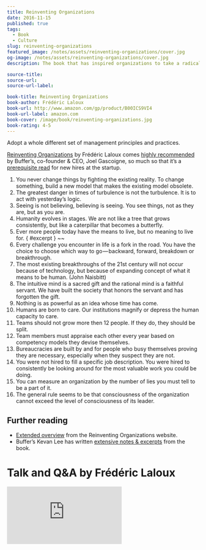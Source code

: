 ```yaml
---
title: Reinventing Organizations
date: 2016-11-15
published: true
tags:
  - Book
  - Culture
slug: reinventing-organizations
featured_image: /notes/assets/reinventing-organizations/cover.jpg
og-image: /notes/assets/reinventing-organizations/cover.jpg
description: The book that has inspired organizations to take a radical leap and adopt a whole different set of management principles and practices.

source-title:
source-url:
source-url-label:

book-title: Reinventing Organizations
book-author: Frédéric Laloux
book-url: http://www.amazon.com/gp/product/B00ICS9VI4
book-url-label: amazon.com
book-cover: /image/book/reinventing-organizations.jpg
book-rating: 4-5
---
```


<p class="text-lg">Adopt a whole different set of management principles and practices.</p>

[Reinventing Organizations](http://www.amazon.com/gp/product/B00ICS9VI4) by Frédéric Laloux comes [highly recommended](http://joel.is/50-books-that-transformed-my-business-and-my-life/) by Buffer’s, co-founder & CEO, Joel Gascoigne, so much so that it’s a [prerequisite read](https://buffer.com/journey) for new hires at the startup.

1. You never change things by fighting the existing reality. To change something, build a new model that makes the existing model obsolete.
2. The greatest danger in times of turbulence is not the turbulence. It is to act with yesterday’s logic.
3. Seeing is not believing, believing is seeing. You see things, not as they are, but as you are.
4. Humanity evolves in stages. We are not like a tree that grows consistently, but like a caterpillar that becomes a butterfly.
5. Ever more people today have the means to live, but no meaning to live for. { #excerpt }
   ~~
6. Every challenge you encounter in life is a fork in the road. You have the choice to choose which way to go — backward, forward, breakdown or breakthrough.
7. The most existing breakthroughs of the 21st century will not occur because of technology, but because of expanding concept of what it means to be human. (John Naisbitt)
8. The intuitive mind is a sacred gift and the rational mind is a faithful servant. We have built the society that honors the servant and has forgotten the gift.
9. Nothing is as powerful as an idea whose time has come.
10. Humans are born to care. Our institutions magnify or depress the human capacity to care.
11. Teams should not grow more then 12 people. If they do, they should be split.
12. Team members must appraise each other every year based on competency models they devise themselves.
13. Bureaucracies are built by and for people who busy themselves proving they are necessary, especially when they suspect they are not.
14. You were not hired to fill a specific job description. You were hired to consistently be looking around for the most valuable work you could be doing.
15. You can measure an organization by the number of lies you must tell to be a part of it.
16. The general rule seems to be that consciousness of the organization cannot exceed the level of consciousness of its leader.

## Further reading

- [Extended overview](http://www.reinventingorganizations.com/uploads/2/1/9/8/21988088/140305_laloux_reinventing_organizations.pdf) from the Reinventing Organizations website.
- Buffer’s Kevan Lee has written [extensive notes & excerpts](http://www.kevanlee.com/reinventing-organizations/) from the book.

# Talk and Q&A by Frédéric Laloux

<div class="aspect-w-16 aspect-h-9 my-5">
<iframe title="Talk and Q&A by Frédéric Laloux" src="https://www.youtube.com/embed/gcS04BI2sbk?rel=0" frameborder="0" gesture="media" allow="encrypted-media" allowfullscreen></iframe>
</div>
